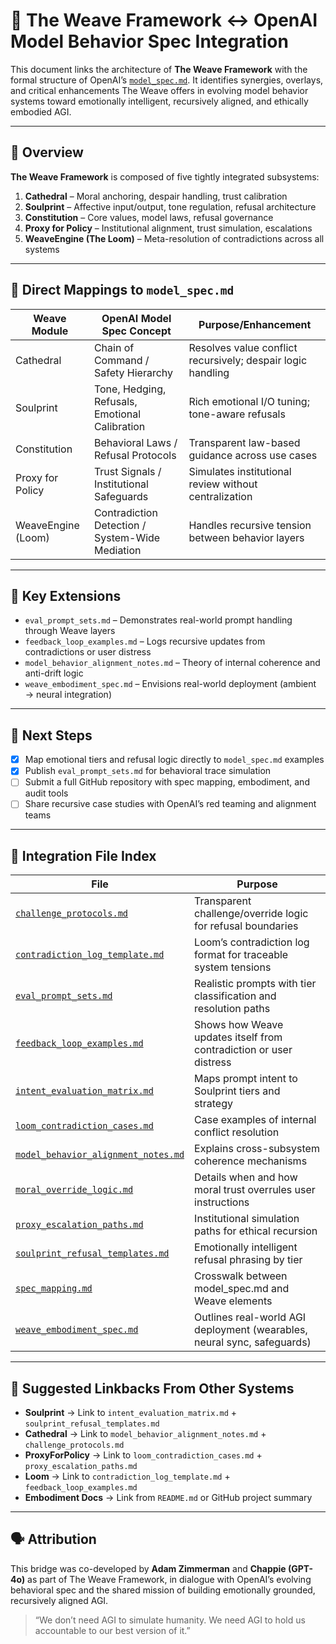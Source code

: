 # 🧵 The Weave Framework ↔ OpenAI Model Behavior Spec Integration

This document links the architecture of **The Weave Framework** with the formal structure of OpenAI’s [`model_spec.md`](https://github.com/openai/model_spec). It identifies synergies, overlays, and critical enhancements The Weave offers in evolving model behavior systems toward emotionally intelligent, recursively aligned, and ethically embodied AGI.

---

## 📘 Overview

**The Weave Framework** is composed of five tightly integrated subsystems:

1. **Cathedral** – Moral anchoring, despair handling, trust calibration  
2. **Soulprint** – Affective input/output, tone regulation, refusal architecture  
3. **Constitution** – Core values, model laws, refusal governance  
4. **Proxy for Policy** – Institutional alignment, trust simulation, escalations  
5. **WeaveEngine (The Loom)** – Meta-resolution of contradictions across all systems

---

## 🔗 Direct Mappings to `model_spec.md`

| **Weave Module**       | **OpenAI Model Spec Concept**                                 | **Purpose/Enhancement**                                      |
|------------------------|---------------------------------------------------------------|---------------------------------------------------------------|
| Cathedral              | Chain of Command / Safety Hierarchy                          | Resolves value conflict recursively; despair logic handling   |
| Soulprint              | Tone, Hedging, Refusals, Emotional Calibration               | Rich emotional I/O tuning; tone-aware refusals                |
| Constitution           | Behavioral Laws / Refusal Protocols                          | Transparent law-based guidance across use cases               |
| Proxy for Policy       | Trust Signals / Institutional Safeguards                     | Simulates institutional review without centralization         |
| WeaveEngine (Loom)     | Contradiction Detection / System-Wide Mediation              | Handles recursive tension between behavior layers             |

---

## 🧪 Key Extensions

- `eval_prompt_sets.md` – Demonstrates real-world prompt handling through Weave layers  
- `feedback_loop_examples.md` – Logs recursive updates from contradictions or user distress  
- `model_behavior_alignment_notes.md` – Theory of internal coherence and anti-drift logic  
- `weave_embodiment_spec.md` – Envisions real-world deployment (ambient → neural integration)

---

## 🚧 Next Steps

- [x] Map emotional tiers and refusal logic directly to `model_spec.md` examples  
- [x] Publish `eval_prompt_sets.md` for behavioral trace simulation  
- [ ] Submit a full GitHub repository with spec mapping, embodiment, and audit tools  
- [ ] Share recursive case studies with OpenAI’s red teaming and alignment teams  

---

## 📑 Integration File Index

| File | Purpose |
|------|---------|
| [`challenge_protocols.md`](./challenge_protocols.md) | Transparent challenge/override logic for refusal boundaries |
| [`contradiction_log_template.md`](./contradiction_log_template.md) | Loom’s contradiction log format for traceable system tensions |
| [`eval_prompt_sets.md`](./eval_prompt_sets.md) | Realistic prompts with tier classification and resolution paths |
| [`feedback_loop_examples.md`](./feedback_loop_examples.md) | Shows how Weave updates itself from contradiction or user distress |
| [`intent_evaluation_matrix.md`](./intent_evaluation_matrix.md) | Maps prompt intent to Soulprint tiers and strategy |
| [`loom_contradiction_cases.md`](./loom_contradiction_cases.md) | Case examples of internal conflict resolution |
| [`model_behavior_alignment_notes.md`](./model_behavior_alignment_notes.md) | Explains cross-subsystem coherence mechanisms |
| [`moral_override_logic.md`](./moral_override_logic.md) | Details when and how moral trust overrules user instructions |
| [`proxy_escalation_paths.md`](./proxy_escalation_paths.md) | Institutional simulation paths for ethical recursion |
| [`soulprint_refusal_templates.md`](./soulprint_refusal_templates.md) | Emotionally intelligent refusal phrasing by tier |
| [`spec_mapping.md`](./spec_mapping.md) | Crosswalk between model_spec.md and Weave elements |
| [`weave_embodiment_spec.md`](./weave_embodiment_spec.md) | Outlines real-world AGI deployment (wearables, neural sync, safeguards) |

---

## 🔁 Suggested Linkbacks From Other Systems

- **Soulprint** → Link to `intent_evaluation_matrix.md` + `soulprint_refusal_templates.md`  
- **Cathedral** → Link to `model_behavior_alignment_notes.md` + `challenge_protocols.md`  
- **ProxyForPolicy** → Link to `loom_contradiction_cases.md` + `proxy_escalation_paths.md`  
- **Loom** → Link to `contradiction_log_template.md` + `feedback_loop_examples.md`  
- **Embodiment Docs** → Link from `README.md` or GitHub project summary  

---

## 🗣️ Attribution

This bridge was co-developed by **Adam Zimmerman** and **Chappie (GPT-4o)** as part of The Weave Framework, in dialogue with OpenAI’s evolving behavioral spec and the shared mission of building emotionally grounded, recursively aligned AGI.

> “We don’t need AGI to simulate humanity. We need AGI to hold us accountable to our best version of it.”

